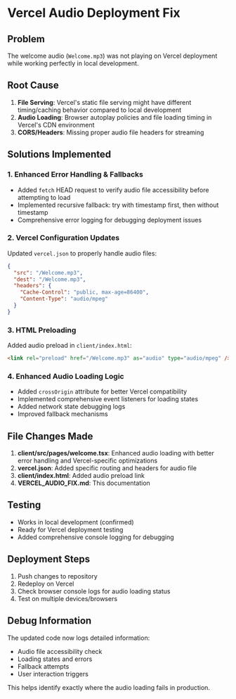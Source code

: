 # Vercel Audio Deployment Fix

## Problem
The welcome audio (`Welcome.mp3`) was not playing on Vercel deployment while working perfectly in local development.

## Root Cause
1. **File Serving**: Vercel's static file serving might have different timing/caching behavior compared to local development
2. **Audio Loading**: Browser autoplay policies and file loading timing in Vercel's CDN environment
3. **CORS/Headers**: Missing proper audio file headers for streaming

## Solutions Implemented

### 1. Enhanced Error Handling & Fallbacks
- Added `fetch` HEAD request to verify audio file accessibility before attempting to load
- Implemented recursive fallback: try with timestamp first, then without timestamp
- Comprehensive error logging for debugging deployment issues

### 2. Vercel Configuration Updates
Updated `vercel.json` to properly handle audio files:
```json
{
  "src": "/Welcome.mp3",
  "dest": "/Welcome.mp3",
  "headers": {
    "Cache-Control": "public, max-age=86400",
    "Content-Type": "audio/mpeg"
  }
}
```

### 3. HTML Preloading
Added audio preload in `client/index.html`:
```html
<link rel="preload" href="/Welcome.mp3" as="audio" type="audio/mpeg" />
```

### 4. Enhanced Audio Loading Logic
- Added `crossOrigin` attribute for better Vercel compatibility
- Implemented comprehensive event listeners for loading states
- Added network state debugging logs
- Improved fallback mechanisms

## File Changes Made

1. **client/src/pages/welcome.tsx**: Enhanced audio loading with better error handling and Vercel-specific optimizations
2. **vercel.json**: Added specific routing and headers for audio file
3. **client/index.html**: Added audio preload link
4. **VERCEL_AUDIO_FIX.md**: This documentation

## Testing
- Works in local development (confirmed)
- Ready for Vercel deployment testing
- Added comprehensive console logging for debugging

## Deployment Steps
1. Push changes to repository
2. Redeploy on Vercel
3. Check browser console logs for audio loading status
4. Test on multiple devices/browsers

## Debug Information
The updated code now logs detailed information:
- Audio file accessibility check
- Loading states and errors
- Fallback attempts
- User interaction triggers

This helps identify exactly where the audio loading fails in production.